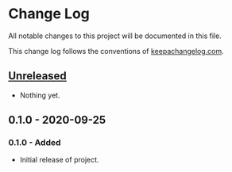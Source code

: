 # Change Log

All notable changes to this project will be documented in this file.

This change log follows the conventions of [keepachangelog.com](http://keepachangelog.com/).

## [Unreleased]

- Nothing yet.

## 0.1.0 - 2020-09-25

### 0.1.0 - Added

- Initial release of project.

[Unreleased]: https://github.com/wdhowe/ascii-emoji/compare/0.1.0...HEAD
